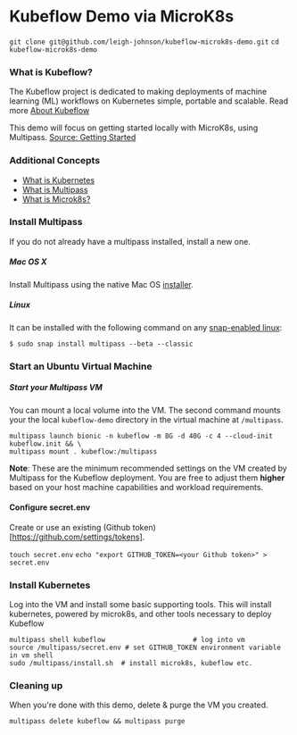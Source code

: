 

# Kubeflow Demo via MicroK8s

`git clone git@github.com/leigh-johnson/kubeflow-microk8s-demo.git`
`cd kubeflow-microk8s-demo`

### What is Kubeflow?

The Kubeflow project is dedicated to making deployments of machine learning (ML) workflows on Kubernetes simple, portable and scalable. Read more [About Kubeflow](https://www.kubeflow.org/docs/about/kubeflow/)

This demo will focus on getting started locally with MicroK8s, using Multipass. [Source: Getting Started](https://www.kubeflow.org/docs/started/getting-started-multipass/)

### Additional Concepts

* [What is Kubernetes](https://kubernetes.io/docs/concepts/overview/what-is-kubernetes/)
* [What is Multipass](https://github.com/CanonicalLtd/multipass)
* [What is Microk8s?](https://microk8s.io/)



### Install Multipass
If you do not already have a multipass installed, install a new one.

##### Mac OS X
Install Multipass using the native Mac OS [installer](https://github.com/CanonicalLtd/multipass/releases/download/2018.6.1/multipass-2018.6.1-full-Darwin-signed.zip).

##### Linux

It can be installed with the following command on any [snap-enabled linux](https://snapcraft.io):

```
$ sudo snap install multipass --beta --classic
```

### Start an Ubuntu Virtual Machine

##### Start your Multipass VM

You can mount a local volume into the VM. The second command mounts your the local `kubeflow-demo` directory in the virtual machine at `/multipass`.

```
multipass launch bionic -n kubeflow -m 8G -d 40G -c 4 --cloud-init kubeflow.init && \
multipass mount . kubeflow:/multipass
```

**Note**: These are the minimum recommended settings on the VM created by Multipass for the Kubeflow deployment. You are free to adjust them **higher** based on your host machine capabilities and workload requirements.


#### Configure secret.env

Create or use an existing (Github token)[https://github.com/settings/tokens].

`touch secret.env`
`echo "export GITHUB_TOKEN=<your Github token>" > secret.env`

### Install Kubernetes
Log into the VM and install some basic supporting tools. This will install kubernetes, powered by microk8s, and other tools necessary to deploy Kubeflow

```
multipass shell kubeflow                      # log into vm
source /multipass/secret.env # set GITHUB_TOKEN environment variable in vm shell
sudo /multipass/install.sh  # install microk8s, kubeflow etc.
```

### Cleaning up

When you're done with this demo, delete & purge the VM you created.

`multipass delete kubeflow && multipass purge`